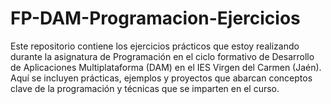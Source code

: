 # FP-DAM-Programacion-Ejercicios
Este repositorio contiene los ejercicios prácticos que estoy realizando durante la asignatura de Programación en el ciclo formativo de Desarrollo de Aplicaciones Multiplataforma (DAM) en el IES Virgen del Carmen (Jaén). Aquí se incluyen prácticas, ejemplos y proyectos que abarcan conceptos clave de la programación y técnicas que se imparten en el curso.
